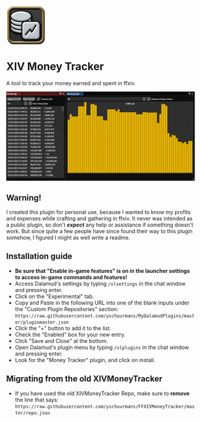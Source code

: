 ![](res/icon.png)
# XIV Money Tracker 
A tool to track your money earned and spent in ffxiv.

![](res/images/image1.png)

## Warning!
I created this plugin for personal use, because I wanted to know my profits and expenses while crafting and gathering in ffxiv. It never was intended as a public plugin, so don't _**expect**_ any help or assistance if something doesn't work. But since quite a few people have since found their way to this plugin somehow, I figured I might as well write a readme.

## Installation guide
* **Be sure that "Enable in-game features" is on in the launcher settings to access in-game commands and features!**
* Access Dalamud's settings by typing `/xlsettings` in the chat window and pressing enter.
* Click on the "Experimental" tab.
* Copy and Paste in the following URL into one of the blank inputs under the "Custom Plugin Repositories" section: `https://raw.githubusercontent.com/yschuurmans/MyDalamudPlugins/master/pluginmaster.json`
* Click the "+" button to add it to the list.
* Check the "Enabled" box for your new entry.
* Click "Save and Close" at the bottom.
* Open Dalamud's plugin menu by typing `/xlplugins` in the chat window and pressing enter.
* Look for the "Money Tracker" plugin, and click on install.

## Migrating from the old XIVMoneyTracker
* If you have used the old XIVMoneyTracker Repo, make sure to **remove** the line that says:
`https://raw.githubusercontent.com/yschuurmans/FFXIVMoneyTracker/master/repo.json`
